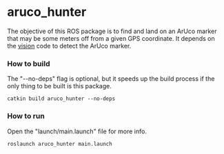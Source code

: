 # aruco_hunter
The objective of this ROS package is to find and land on an ArUco marker that may be some meters off from a given GPS coordinate. It depends on the [vision](/vision) code to detect the ArUco marker.


### How to build
The "--no-deps" flag is optional, but it speeds up the build process if the only thing to be built is this package.

```
catkin build aruco_hunter --no-deps
```

### How to run
Open the "launch/main.launch" file for more info.

```
roslaunch aruco_hunter main.launch
```
